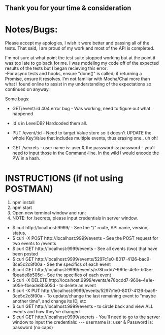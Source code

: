 ## Thank you for your time & consideration
# Notes/Bugs:
Please accept my apologies, I wish it were better and passing all of the tests. That said, I am proud of my work and most of the API is completed.

I'm not sure at what point the test suite stopped working but at the point it was too late to go back for me. I was modeling my code off of the expected results of the tests but I began recieving this error:  
-For async tests and hooks, ensure "done()" is called; if returning a Promise, ensure it resolves.
I'm not familiar with Mocha/Chai more than what I found online to assist in my understanding of the expectations so continued on anyway.

Some bugs:

* GET/event/:id 404 error bug - Was working, need to figure out what happened

* Id's in LevelDB? Hardcoded them all.

* PUT /event/:id - Need to target Value store so it doesn't UPDATE the whole Key:Value that includes multiple events, thus erasing one.. uh oh!

* GET /secrets - user name is: user & the password is: password - you'll need to input those in the Command-line. In the wild I would encode the PW in a hash.

# INSTRUCTIONS (if not using POSTMAN)
1. npm install
2. npm start
3. Open new terminal window and run:
4. NOTE: for /secrets, please input credentials in server window.


- $ curl http://localhost:9999/ - See the "/" route, API name, version, status.
- $ curl -X POST http://localhost:9999/events - See the POST request for two events to    /events
- $ curl GET http://localhost:9999/events - See all events (two) that have been posted
- $ curl GET http://localhost:9999/events/5297c1e0-8017-4126-bac9-3ce5c2c8f00a - See the specifics of each event
- $ curl GET http://localhost:9999/events/e78bcdd7-960e-4e1e-b05e-fbeade8b505d - See the specifics of each event
- $ curl -X DELETE http://localhost:9999/events/e78bcdd7-960e-4e1e-b05e-fbeade8b505d - to delete an event
- $ curl -X PUT http://localhost:9999/events/5297c1e0-8017-4126-bac9-3ce5c2c8f00a - To update/change the last remaining event to "maybe another time", and change its ID, etc
- $ curl GET http://localhost:9999/events - to circle back and view ALL events and how they've changed
- $ curl GET http://localhost:9999/secrets - You'll need to go to the server window to input the credentials:
  --- username is: user & Password is: password (no caps)
